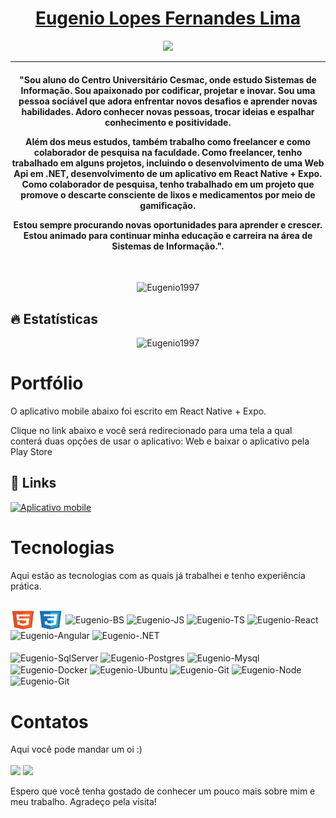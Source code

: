 <h1 align="center">
  <a href="https://git.io/typing-svg">
    <span>Eugenio Lopes Fernandes Lima</span>
  </a>
</h1>



<p align="center">
  <a target="_blank">
    <img src="https://readme-typing-svg.herokuapp.com?lines=Estudante+de+Sistemas+de+Informação;Graduado+em+Redes+de+Computadores;Desenvolvedor+web+fullstack;Stack:%20Angular%20|%20.NET%20|%20SQL%20Server;Sempre%20adquirindo%20novos%20conhecimentos&center=true&width=500&height=50">
  </a>
</p>
<hr/>
<h4 align="center">"Sou aluno do Centro Universitário Cesmac, onde estudo Sistemas de Informação. Sou apaixonado por codificar, projetar e inovar. Sou uma pessoa sociável que adora enfrentar novos desafios e aprender novas habilidades. Adoro conhecer novas pessoas, trocar ideias e espalhar conhecimento e positividade.

Além dos meus estudos, também trabalho como freelancer e como colaborador de pesquisa na faculdade. Como freelancer, tenho trabalhado em alguns projetos, incluindo o desenvolvimento de uma Web Api em .NET, desenvolvimento de um aplicativo em React Native + Expo. Como colaborador de pesquisa, tenho trabalhado em um projeto que promove o descarte consciente de lixos e medicamentos por meio de gamificação.

Estou sempre procurando novas oportunidades para aprender e crescer. Estou animado para continuar minha educação e carreira na área de Sistemas de Informação.".</h4>
<br>
<p align="center"> <img src="https://komarev.com/ghpvc/?username=Eugenio1997&label=Profile%20views&color=0e75b6&style=plastic" alt="Eugenio1997" /> </p>

## 🔥 Estatísticas
<p align="center"><img src="https://github-readme-streak-stats.herokuapp.com/?user=Eugenio1997&theme=algolia&locale=pt_BR" alt="Eugenio1997"  /></p>


# Portfólio
<p>O aplicativo mobile abaixo foi escrito em React Native + Expo.</p>
<p>Clique no link abaixo e você será redirecionado para uma tela a qual
conterá duas opções de usar o aplicativo: Web e baixar o aplicativo pela
Play Store
</p>

## 🔗 Links
[![Aplicativo mobile](https://img.shields.io/badge/Aplicativo-Mobile-000?style=for-the-badge&logo=ko-fi&logoColor=white)](https://linktr.ee/analisedemodelos?utm_source=linktree_profile_share)


# Tecnologias
Aqui estão as tecnologias com as quais já trabalhei e tenho experiência prática.

<div align="left" style="display: inline_block"><br>
    <img align="center" alt="Eugenio-HTML" height="30" width="40" src="https://raw.githubusercontent.com/devicons/devicon/master/icons/html5/html5-original.svg">
    <img align="center" alt="Eugenio-CSS" height="30" width="40" src="https://raw.githubusercontent.com/devicons/devicon/master/icons/css3/css3-original.svg">
    <img align="center" alt="Eugenio-BS" height="30" width="40" src="https://cdn.jsdelivr.net/gh/devicons/devicon/icons/bootstrap/bootstrap-original.svg">  
    <img align="center" alt="Eugenio-JS" height="30" width="40" src="https://cdn.jsdelivr.net/gh/devicons/devicon/icons/javascript/javascript-original.svg">  
    <img align="center" alt="Eugenio-TS" height="30" width="40" src="https://cdn.jsdelivr.net/gh/devicons/devicon/icons/typescript/typescript-plain.svg">
    <img align="center" alt="Eugenio-React" height="30" width="40" src="https://cdn.jsdelivr.net/gh/devicons/devicon/icons/react/react-original.svg"> 
    <img align="center" alt="Eugenio-Angular" height="30" width="40" src="https://cdn.jsdelivr.net/gh/devicons/devicon/icons/angularjs/angularjs-original.svg">   
    <img align="center" alt="Eugenio-.NET" height="30" width="40" src="https://cdn.jsdelivr.net/gh/devicons/devicon/icons/dot-net/dot-net-original.svg"> 
<div>
<div align="left" style="display: inline_block"><br>
    <img align="center" alt="Eugenio-SqlServer" height="30" width="40" src="https://cdn.jsdelivr.net/gh/devicons/devicon/icons/microsoftsqlserver/microsoftsqlserver-plain.svg">
    <img align="center" alt="Eugenio-Postgres" height="30" width="40" src="https://cdn.jsdelivr.net/gh/devicons/devicon/icons/postgresql/postgresql-original.svg">
    <img align="center" alt="Eugenio-Mysql" height="30" width="40" src="https://cdn.jsdelivr.net/gh/devicons/devicon/icons/mysql/mysql-original-wordmark.svg">
    <img align="center" alt="Eugenio-Docker" height="30" width="40" src="https://cdn.jsdelivr.net/gh/devicons/devicon/icons/docker/docker-original.svg">
    <img align="center" alt="Eugenio-Ubuntu" height="30" width="40" src="https://cdn.jsdelivr.net/gh/devicons/devicon/icons/linux/linux-original.svg">
      <img align="center" alt="Eugenio-Git" height="30" width="40" src="https://cdn.jsdelivr.net/gh/devicons/devicon/icons/git/git-original.svg">
    <img align="center" alt="Eugenio-Node" height="30" width="40" src="https://cdn.jsdelivr.net/gh/devicons/devicon/icons/nodejs/nodejs-original.svg">
    <img align="center" alt="Eugenio-Git" height="30" width="40" src="https://cdn.jsdelivr.net/gh/devicons/devicon/icons/dotnetcore/dotnetcore-original.svg">
</div>


# Contatos
Aqui você pode mandar um oi :)
<br>
<br>
<a href="https://api.whatsapp.com/send?phone=5582999269615" rel="nofollow"><img src="https://camo.githubusercontent.com/d9d4db0a25f6d41d6ef282c6adc2f9bd5b31201ef00ba580f5a945da4063a937/68747470733a2f2f696d672e736869656c64732e696f2f62616467652f57686174734170702d3235443336363f7374796c653d666f722d7468652d6261646765266c6f676f3d7768617473617070266c6f676f436f6c6f723d7768697465" data-canonical-src="https://img.shields.io/badge/WhatsApp-25D366?style=for-the-badge&amp;logo=whatsapp&amp;logoColor=white" style="max-width: 100%;"></a>
<a href="https://www.linkedin.com/in/eugenio-lopes-747322124/" rel="nofollow"><img src="https://camo.githubusercontent.com/c00f87aeebbec37f3ee0857cc4c20b21fefde8a96caf4744383ebfe44a47fe3f/68747470733a2f2f696d672e736869656c64732e696f2f62616467652f2d4c696e6b6564496e2d2532333030373742353f7374796c653d666f722d7468652d6261646765266c6f676f3d6c696e6b6564696e266c6f676f436f6c6f723d7768697465" data-canonical-src="https://img.shields.io/badge/-LinkedIn-%230077B5?style=for-the-badge&amp;logo=linkedin&amp;logoColor=white" style="max-width: 100%;"></a>

Espero que você tenha gostado de conhecer um pouco mais sobre mim e meu trabalho. Agradeço pela visita!
